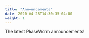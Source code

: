 ```yaml
---
title: "Announcements"
date: 2020-04-28T14:30:35-04:00
weight: 1
---
```


The latest PhaseWorm announcements!

